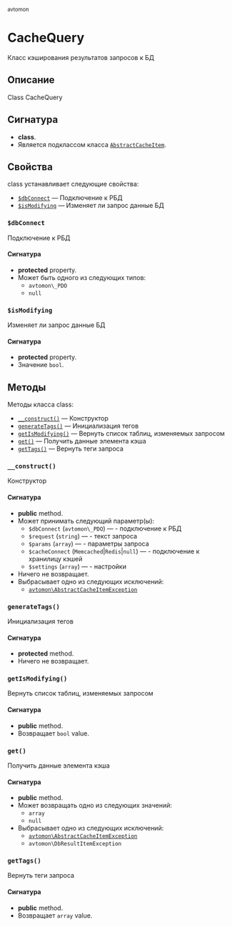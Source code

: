 <small>avtomon</small>

CacheQuery
==========

Класс кэширования результатов запросов к БД

Описание
-----------

Class CacheQuery

Сигнатура
---------

- **class**.
- Является подклассом класса [`AbstractCacheItem`](../avtomon/AbstractCacheItem.md).

Свойства
----------

class устанавливает следующие свойства:

- [`$dbConnect`](#$dbConnect) &mdash; Подключение к РБД
- [`$isModifying`](#$isModifying) &mdash; Изменяет ли запрос данные БД

### `$dbConnect` <a name="dbConnect"></a>

Подключение к РБД

#### Сигнатура

- **protected** property.
- Может быть одного из следующих типов:
    - `avtomon\_PDO`
    - `null`

### `$isModifying` <a name="isModifying"></a>

Изменяет ли запрос данные БД

#### Сигнатура

- **protected** property.
- Значение `bool`.

Методы
-------

Методы класса class:

- [`__construct()`](#__construct) &mdash; Конструктор
- [`generateTags()`](#generateTags) &mdash; Инициализация тегов
- [`getIsModifying()`](#getIsModifying) &mdash; Вернуть список таблиц, изменяемых запросом
- [`get()`](#get) &mdash; Получить данные элемента кэша
- [`getTags()`](#getTags) &mdash; Вернуть теги запроса

### `__construct()` <a name="__construct"></a>

Конструктор

#### Сигнатура

- **public** method.
- Может принимать следующий параметр(ы):
    - `$dbConnect` (`avtomon\_PDO`) &mdash; - подключение к РБД
    - `$request` (`string`) &mdash; - текст запроса
    - `$params` (`array`) &mdash; - параметры запроса
    - `$cacheConnect` (`Memcached`|`Redis`|`null`) &mdash; - подключение к хранилицу кэшей
    - `$settings` (`array`) &mdash; - настройки
- Ничего не возвращает.
- Выбрасывает одно из следующих исключений:
    - [`avtomon\AbstractCacheItemException`](../avtomon/AbstractCacheItemException.md)

### `generateTags()` <a name="generateTags"></a>

Инициализация тегов

#### Сигнатура

- **protected** method.
- Ничего не возвращает.

### `getIsModifying()` <a name="getIsModifying"></a>

Вернуть список таблиц, изменяемых запросом

#### Сигнатура

- **public** method.
- Возвращает `bool` value.

### `get()` <a name="get"></a>

Получить данные элемента кэша

#### Сигнатура

- **public** method.
- Может возвращать одно из следующих значений:
    - `array`
    - `null`
- Выбрасывает одно из следующих исключений:
    - [`avtomon\AbstractCacheItemException`](../avtomon/AbstractCacheItemException.md)
    - `avtomon\DbResultItemException`

### `getTags()` <a name="getTags"></a>

Вернуть теги запроса

#### Сигнатура

- **public** method.
- Возвращает `array` value.

